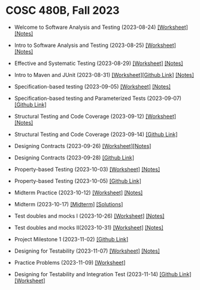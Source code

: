 # COSC 480B, Fall 2023

- Welcome to Software Analysis and Testing (2023-08-24) [[Worksheet]](./notes/8_24.pdf) [[Notes]](./answers/8_24_answers.pdf)

- Intro to Software Analysis and Testing (2023-08-25) [[Worksheet]](./notes/8_25.pdf) [[Notes]](./answers/8_25_answers.pdf)

- Effective and Systematic Testing (2023-08-29) [[Worksheet]](./notes/8_29.pdf) [[Notes]](./answers/8_29_answers.pdf)

- Intro to Maven and JUnit (2023-08-31) [[Worksheet]](./notes/8_31.pdf)[[Github Link]](https://classroom.github.com/a/4026OMRf) [[Notes]](./answers/8_31_answers.pdf)

- Specification-based testing (2023-09-05) [[Worksheet]](./notes/9_5.pdf) [[Notes]](./answers/9_5_answers.pdf)

- Specification-based testing and Parameterized Tests (2023-09-07) [[Github Link]](https://classroom.github.com/a/nQU90pRm)

- Structural Testing and Code Coverage (2023-09-12) [[Worksheet]](./notes/9_12.pdf) [[Notes]](./answers/9_12_answers.pdf)

- Structural Testing and Code Coverage (2023-09-14) [[Github Link]](https://classroom.github.com/a/GksgnPgQ)

- Designing Contracts (2023-09-26) [[Worksheet]](./notes/9_26.pdf)[[Notes]](./answers/9_26_answers.pdf)

- Designing Contracts (2023-09-28) [[Github Link]](https://classroom.github.com/a/OUn9v2_l)

- Property-based Testing (2023-10-03) [[Worksheet]](./notes/10_3.pdf) [[Notes]](./answers/10_3_answers.pdf)

- Property-based Testing (2023-10-05) [[Github Link]](https://classroom.github.com/a/0WUGZzPA)

- Midterm Practice (2023-10-12) [[Worksheet]](./notes/10_12.pdf) [[Notes]](./answers/10_12_answers.pdf)

- Midterm (2023-10-17) [[Midterm]](./notes/10_17.pdf) [[Solutions]](./answers/10_17_answers.pdf)

- Test doubles and mocks I (2023-10-26) [[Worksheet]](./notes/10_26.pdf) [[Notes]](./answers/10_26_answers.pdf)

- Test doubles and mocks II(2023-10-31) [[Worksheet]](./notes/10_31.pdf) [[Notes]](./answers/10_31_answers.pdf)
- Project Milestone 1 (2023-11-02) [[Github Link]](https://classroom.github.com/a/qcBnBcbC)

- Designing for Testability (2023-11-07) [[Worksheet]](./notes/11_7.pdf) [[Notes]](./answers/11_7_answers.pdf)

- Practice Problems (2023-11-09) [[Worksheet]](./notes/11_9.pdf)

- Designing for Testability and Integration Test (2023-11-14) [[Github Link]](https://classroom.github.com/a/dPmvkiQH) [[Worksheet]](./notes/11_14.pdf)